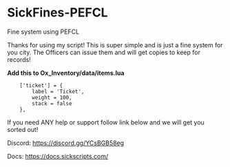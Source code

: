 # SickFines-PEFCL
Fine system using PEFCL

Thanks for using my script! This is super simple and is just a fine system for you city. The Officers can issue them and will get copies to keep for records!

**Add this to Ox_Inventory/data/items.lua**
```
	['ticket'] = {
		label = 'Ticket',
		weight = 100,
		stack = false
	},
```

If you need ANY help or support follow link below and we will get you sorted out!

Discord: https://discord.gg/YCsBGB58eg

Docs: https://docs.sickscripts.com/
